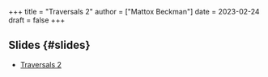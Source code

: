+++
title = "Traversals 2"
author = ["Mattox Beckman"]
date = 2023-02-24
draft = false
+++

## Slides {#slides}

-   [Traversals 2](/slides/traversals-2.pdf)
